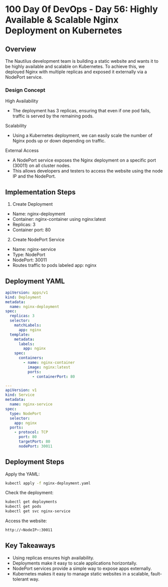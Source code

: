 # 100 Day 0f DevOps - Day 56: Highly Available & Scalable Nginx Deployment on Kubernetes

## Overview
The Nautilus development team is building a static website and wants it to be highly available and scalable on Kubernetes.
To achieve this, we deployed Nginx with multiple replicas and exposed it externally via a NodePort service.

### Design Concept

High Availability
 - The deployment has 3 replicas, ensuring that even if one pod fails, traffic is served by the remaining pods.

Scalability
 - Using a Kubernetes deployment, we can easily scale the number of Nginx pods up or down depending on traffic.

External Access
 - A NodePort service exposes the Nginx deployment on a specific port (30011) on all cluster nodes.
 - This allows developers and testers to access the website using the node IP and the NodePort.

## Implementation Steps

1. Create Deployment
 - Name: nginx-deployment
 - Container: nginx-container using nginx:latest
 - Replicas: 3
 - Container port: 80

2. Create NodePort Service
 - Name: nginx-service
 - Type: NodePort
 - NodePort: 30011
 - Routes traffic to pods labeled app: nginx

## Deployment YAML
```yaml
apiVersion: apps/v1
kind: Deployment
metadata:
  name: nginx-deployment
spec:
  replicas: 3
  selector:
    matchLabels:
      app: nginx
  template:
    metadata:
      labels:
        app: nginx
    spec:
      containers:
        - name: nginx-container
          image: nginx:latest
          ports:
            - containerPort: 80

---
apiVersion: v1
kind: Service
metadata:
  name: nginx-service
spec:
  type: NodePort
  selector:
    app: nginx
  ports:
    - protocol: TCP
      port: 80
      targetPort: 80
      nodePort: 30011
```
## Deployment Steps
Apply the YAML:
```bash
kubectl apply -f nginx-deployment.yaml
```
Check the deployment:
```bash
kubectl get deployments
kubectl get pods
kubectl get svc nginx-service
```

Access the website:
```bash
http://<NodeIP>:30011
```

## Key Takeaways
 - Using replicas ensures high availability.
 - Deployments make it easy to scale applications horizontally.
 - NodePort services provide a simple way to expose apps externally.
 - Kubernetes makes it easy to manage static websites in a scalable, fault-tolerant way.

